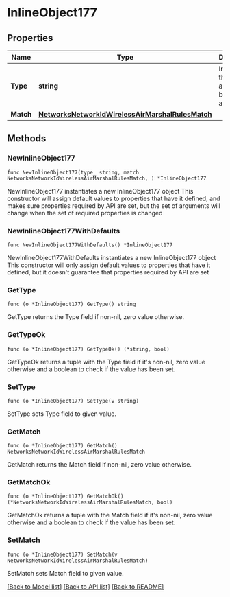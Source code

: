 # InlineObject177

## Properties

Name | Type | Description | Notes
------------ | ------------- | ------------- | -------------
**Type** | **string** | Indicates if this rule will allow, block, or alert. | 
**Match** | [**NetworksNetworkIdWirelessAirMarshalRulesMatch**](NetworksNetworkIdWirelessAirMarshalRulesMatch.md) |  | 

## Methods

### NewInlineObject177

`func NewInlineObject177(type_ string, match NetworksNetworkIdWirelessAirMarshalRulesMatch, ) *InlineObject177`

NewInlineObject177 instantiates a new InlineObject177 object
This constructor will assign default values to properties that have it defined,
and makes sure properties required by API are set, but the set of arguments
will change when the set of required properties is changed

### NewInlineObject177WithDefaults

`func NewInlineObject177WithDefaults() *InlineObject177`

NewInlineObject177WithDefaults instantiates a new InlineObject177 object
This constructor will only assign default values to properties that have it defined,
but it doesn't guarantee that properties required by API are set

### GetType

`func (o *InlineObject177) GetType() string`

GetType returns the Type field if non-nil, zero value otherwise.

### GetTypeOk

`func (o *InlineObject177) GetTypeOk() (*string, bool)`

GetTypeOk returns a tuple with the Type field if it's non-nil, zero value otherwise
and a boolean to check if the value has been set.

### SetType

`func (o *InlineObject177) SetType(v string)`

SetType sets Type field to given value.


### GetMatch

`func (o *InlineObject177) GetMatch() NetworksNetworkIdWirelessAirMarshalRulesMatch`

GetMatch returns the Match field if non-nil, zero value otherwise.

### GetMatchOk

`func (o *InlineObject177) GetMatchOk() (*NetworksNetworkIdWirelessAirMarshalRulesMatch, bool)`

GetMatchOk returns a tuple with the Match field if it's non-nil, zero value otherwise
and a boolean to check if the value has been set.

### SetMatch

`func (o *InlineObject177) SetMatch(v NetworksNetworkIdWirelessAirMarshalRulesMatch)`

SetMatch sets Match field to given value.



[[Back to Model list]](../README.md#documentation-for-models) [[Back to API list]](../README.md#documentation-for-api-endpoints) [[Back to README]](../README.md)


